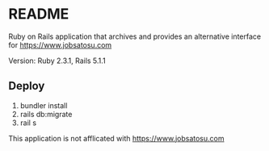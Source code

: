 # README

Ruby on Rails application that archives and provides an alternative interface for https://www.jobsatosu.com

Version: Ruby 2.3.1, Rails 5.1.1

## Deploy

1. bundler install
2. rails db:migrate
3. rail s


This application is not afflicated with https://www.jobsatosu.com
